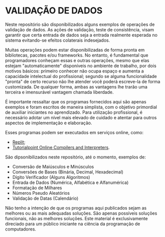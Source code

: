 # VALIDAÇÃO DE DADOS

Neste repositório são disponibilizados alguns exemplos de operações de validação de dados. As ações de validação, teste de consistência, visam garantir que certa entrada de dados seja a entrada realmente esperada no sistema evitando-se efeitos colaterais indesejados.

Muitas operações podem estar disponibilizadas de forma pronta em bibliotecas, pacotes e/ou frameworks. No entanto, é fundamental que programadores conheçam essas e outras operações, mesmo que elas estejam "automaticamente" disponíveis no ambiente de trabalho, por dois motivos básicos: primeiro conhecer não ocupa espaço e aumenta a capacidade intelectual do profissional; segundo se alguma funcionalidade "pronta" de certo recurso não lhe atender você poderá escreve-la de forma customizada. De qualquer forma, ambas as vantagens lhe trarão uma terceira e imensurável vantagem chamada liberdade.

É importante ressaltar que os programas fornecidos aqui são apenas exemplos e foram escritos de maneira simplista, com o objetivo primordial de auxiliar iniciantes no aprendizado. Para utilização profissional, é necessário adotar um nível mais elevado de cuidado e atentar para outros aspectos de implementação e elaboração.

Esses programas podem ser executados em serviços online, como:

- [Replit](https://replit.com/);
- [Tutorialpoint Online Compilers and Interpreters](https://www.tutorialspoint.com/codingground.htm).

São dipsonibilizados neste repositório, até o momento, exemplos de:

- Conversão de Maiúsculos e Minúsculos
- Conversões de Bases (Binária, Decimal, Hexadecimal)
- Dígito Verificador (Alguns Algoritmos)
- Entrada de Dados (Numérica, Alfabética e Alfanumérica)
- Formatação de Milhares
- Números Pseudo Aleatórios
- Validação de Datas (Calendário)

Não tenho a intenção de que os programas aqui publicados sejam as melhores ou as mais adequadas soluções. São apenas possíveis soluções funcionais, não as melhores soluções. Este material é exclusivamente direciado para um público iniciante na ciência da programação de computadores.
